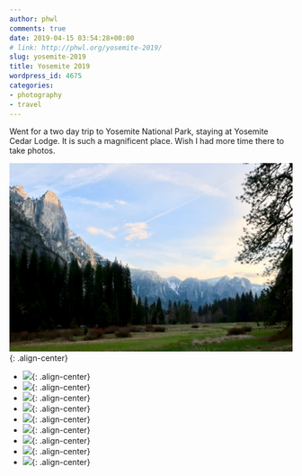 ```yaml
---
author: phwl
comments: true
date: 2019-04-15 03:54:28+00:00
# link: http://phwl.org/yosemite-2019/
slug: yosemite-2019
title: Yosemite 2019
wordpress_id: 4675
categories:
- photography
- travel
---
```





Went for a two day trip to Yosemite National Park, staying at Yosemite Cedar Lodge. It is such a magnificent place. Wish I had more time there to take photos.





![](/assets/images/2019/04/IMG_0604.jpg){: .align-center}



<!-- more -->





  * ![](/assets/images/2019/04/IMG_0639.jpg){: .align-center}
  * ![](/assets/images/2019/04/IMG_0625.jpg){: .align-center}
  * ![](/assets/images/2019/04/DSCF6051.jpg){: .align-center}
  * ![](/assets/images/2019/04/DSCF6049.jpg){: .align-center}
  * ![](/assets/images/2019/04/DSCF6046.jpg){: .align-center}
  * ![](/assets/images/2019/04/DSCF6045.jpg){: .align-center}
  * ![](/assets/images/2019/04/DSCF6033.jpg){: .align-center}
  * ![](/assets/images/2019/04/DSCF6027.jpg){: .align-center}
  * ![](/assets/images/2019/04/DSCF6007.jpg){: .align-center}


